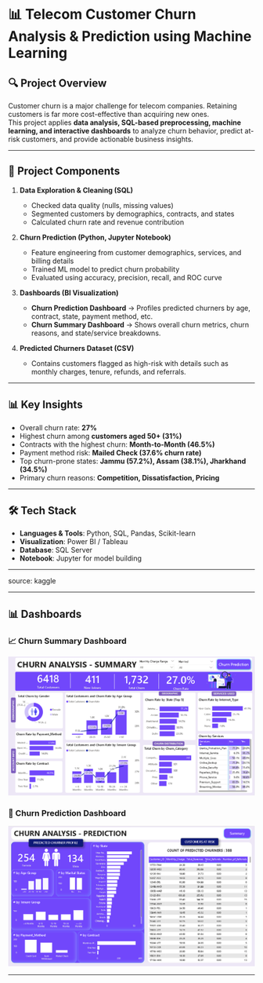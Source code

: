 # 📊 Telecom Customer Churn Analysis & Prediction using Machine Learning  

## 🔍 Project Overview  
Customer churn is a major challenge for telecom companies. Retaining customers is far more cost-effective than acquiring new ones.  
This project applies **data analysis, SQL-based preprocessing, machine learning, and interactive dashboards** to analyze churn behavior, predict at-risk customers, and provide actionable business insights.  

---

## 📂 Project Components  
1. **Data Exploration & Cleaning (SQL)**  
   - Checked data quality (nulls, missing values)  
   - Segmented customers by demographics, contracts, and states  
   - Calculated churn rate and revenue contribution  

2. **Churn Prediction (Python, Jupyter Notebook)**  
   - Feature engineering from customer demographics, services, and billing details  
   - Trained ML model to predict churn probability  
   - Evaluated using accuracy, precision, recall, and ROC curve  

3. **Dashboards (BI Visualization)**  
   - **Churn Prediction Dashboard** → Profiles predicted churners by age, contract, state, payment method, etc.  
   - **Churn Summary Dashboard** → Shows overall churn metrics, churn reasons, and state/service breakdowns.  

4. **Predicted Churners Dataset (CSV)**  
   - Contains customers flagged as high-risk with details such as monthly charges, tenure, refunds, and referrals.  

---

## 📊 Key Insights  
- Overall churn rate: **27%**  
- Highest churn among **customers aged 50+ (31%)**  
- Contracts with the highest churn: **Month-to-Month (46.5%)**  
- Payment method risk: **Mailed Check (37.6% churn rate)**  
- Top churn-prone states: **Jammu (57.2%), Assam (38.1%), Jharkhand (34.5%)**  
- Primary churn reasons: **Competition, Dissatisfaction, Pricing**  

---

## 🛠️ Tech Stack  
- **Languages & Tools**: Python, SQL, Pandas, Scikit-learn  
- **Visualization**: Power BI / Tableau  
- **Database**: SQL Server  
- **Notebook**: Jupyter for model building  

---

source: kaggle

---

## 📊 Dashboards  

### 📈 Churn Summary Dashboard  
<p align="center">
  <img src="./Summary.PNG" alt="Churn Summary Dashboard" width="700"/>
</p>

### 🔮 Churn Prediction Dashboard  
<p align="center">
  <img src="./Churn Prediction.PNG" alt="Churn Prediction Dashboard" width="700"/>
</p>

---


